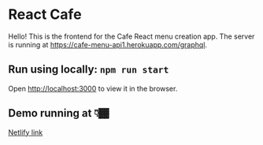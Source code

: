 # React Cafe

Hello! This is the frontend for the Cafe React menu creation app. The server is running at
https://cafe-menu-api1.herokuapp.com/graphql.

## Run using locally: `npm run start`

Open [http://localhost:3000](http://localhost:3000) to view it in the browser.

## Demo running at 👇🏾

[Netlify link]()
